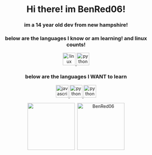 <h1 align="center">Hi there! im BenRed06!</h1>
<h3 align="center">im a 14 year old dev from new hampshire!</h3>
<h3 align="center">below are the languages I know or am learning! and linux counts!</h3>
<p align="center">
    </a>
    <a href="https://www.linuxfoundation.org/" title="Linux">
        <img src="https://static.wikia.nocookie.net/logopedia/images/0/04/Linux_logo.png/revision/latest/scale-to-width-down/1000?cb=20120814052336" alt="linux" width="40" height="40" />
    </a>
    <a href="https://www.python.org/" title="Python">
        <img src="https://upload.wikimedia.org/wikipedia/commons/thumb/c/c3/Python-logo-notext.svg/1920px-Python-logo-notext.svg.png" alt="python" width="40" height="40" />
   </a>
   
<h3 align="center">below are the languages I WANT to learn</h3>    

<p align="center">
     </a>
    <a href="https://nodejs.org/en/" title="javascript">
        <img src="http://pluspng.com/img-png/logo-javascript-png-html-code-allows-to-embed-javascript-logo-in-your-website-587.png" alt="javascript" width="40" height="40" />
    </a>
    <a href="https://github.com/BenRed06" title="github">
        <img src="https://cdn.afterdawn.fi/v3/news/original/github-logo.png" alt="python" width="40" height="40" />
      </a>
    <a href="https://www.instagram.com/benred06/" title="instagram">
        <img src="https://statesborodowntown.com/wp-content/uploads/2016/01/instagram-Logo-PNG-Transparent-Background-download.png" alt="python" width="40" height="40" />
    </a>
    

    
</a>
    
</p>
<p align="center">
    <img height="150px" src="https://github-readme-stats.vercel.app/api?username=BenRed06&show_icons=true&count_private=true&theme=tokyonight&hide=issues,contribs" />&nbsp;
    <img height="150px" src="https://github-readme-stats.vercel.app/api/top-langs/?username=BenRed06&layout=compact&count_private=true&theme=vue-dark" alt="BenRed06" />
</p>

